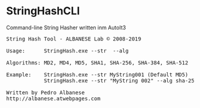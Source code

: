 # StringHashCLI
Command-line String Hasher written inm AutoIt3

<pre>
String Hash Tool - ALBANESE Lab © 2008-2019

Usage:      StringHash.exe --str <string> --alg <algorithm>

Algorithms: MD2, MD4, MD5, SHA1, SHA-256, SHA-384, SHA-512

Example:    StringHash.exe --str MyString001 (Default MD5)
            StringHash.exe --str "MyString 002" --alg sha-256

Written by Pedro Albanese
http://albanese.atwebpages.com
</pre>
